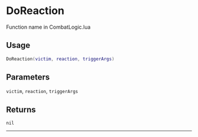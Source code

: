 # DoReaction
Function name in CombatLogic.lua
## Usage
```lua
DoReaction(victim, reaction, triggerArgs)
```
## Parameters
`victim`, `reaction`, `triggerArgs`
## Returns
`nil`

---